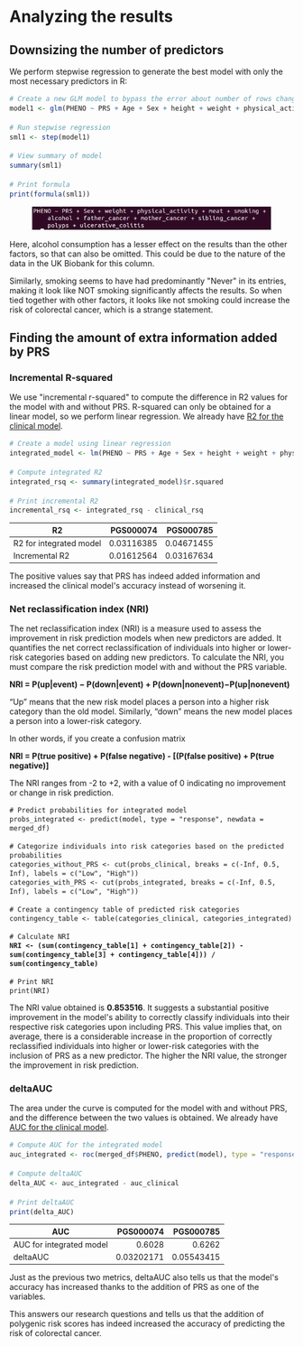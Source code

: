 # Analyzing the results

## Downsizing the number of predictors

We perform stepwise regression to generate the best model with only the most necessary predictors in R:

```r
# Create a new GLM model to bypass the error about number of rows changing
model1 <- glm(PHENO ~ PRS + Age + Sex + height + weight + physical_activity + meat + smoking + alcohol + father_cancer + mother_cancer + sibling_cancer + polyps + crohns_disease + ulcerative_colitis, data = model_1$model, family = binomial)

# Run stepwise regression
sml1 <- step(model1)

# View summary of model
summary(sml1)

# Print formula
print(formula(sml1))
```

<figure><img src="../.gitbook/assets/image (1).png" alt=""><figcaption></figcaption></figure>

Here, alcohol consumption has a lesser effect on the results than the other factors, so that can also be omitted. This could be due to the nature of the data in the UK Biobank for this column.

Similarly, smoking seems to have had predominantly "Never" in its entries, making it look like NOT smoking significantly affects the results. So when tied together with other factors, it looks like not smoking could increase the risk of colorectal cancer, which is a strange statement.

## Finding the amount of extra information added by PRS

### Incremental R-squared

We use "incremental r-squared" to compute the difference in R2 values for the model with and without PRS. R-squared can only be obtained for a linear model, so we perform linear regression. We already have [R2 for the clinical model](../clinical-risk-factors/analyzing-the-results.md#r-squared-r2).

```r
# Create a model using linear regression
integrated_model <- lm(PHENO ~ PRS + Age + Sex + height + weight + physical_activity + meat + smoking + alcohol + father_cancer + mother_cancer + sibling_cancer + polyps + crohns_disease + ulcerative_colitis, data = merged_df, family = binomial)

# Compute integrated R2
integrated_rsq <- summary(integrated_model)$r.squared

# Print incremental R2
incremental_rsq <- integrated_rsq - clinical_rsq
```

| R2                      |  PGS000074 |  PGS000785 |
| ----------------------- | ---------: | ---------: |
| R2 for integrated model | 0.03116385 | 0.04671455 |
| Incremental R2          | 0.01612564 | 0.03167634 |

The positive values say that PRS has indeed added information and increased the clinical model's accuracy instead of worsening it.&#x20;

### Net reclassification index (NRI)

The net reclassification index (NRI) is a measure used to assess the improvement in risk prediction models when new predictors are added. It quantifies the net correct reclassification of individuals into higher or lower-risk categories based on adding new predictors. To calculate the NRI, you must compare the risk prediction model with and without the PRS variable.

**NRI = P(up|event) − P(down|event) + P(down|nonevent)−P(up|nonevent)**

“Up” means that the new risk model places a person into a higher risk category than the old model. Similarly, “down” means the new model places a person into a lower-risk category.

In other words, if you create a confusion matrix

**NRI = P(true positive) + P(false negative) - \[(P(false positive) + P(true negative)]**

The NRI ranges from -2 to +2, with a value of 0 indicating no improvement or change in risk prediction.

<pre class="language-r" data-overflow="wrap"><code class="lang-r"># Predict probabilities for integrated model
probs_integrated &#x3C;- predict(model, type = "response", newdata = merged_df)

# Categorize individuals into risk categories based on the predicted probabilities
categories_without_PRS &#x3C;- cut(probs_clinical, breaks = c(-Inf, 0.5, Inf), labels = c("Low", "High"))
categories_with_PRS &#x3C;- cut(probs_integrated, breaks = c(-Inf, 0.5, Inf), labels = c("Low", "High"))

# Create a contingency table of predicted risk categories
contingency_table &#x3C;- table(categories_clinical, categories_integrated)

# Calculate NRI
<strong>NRI &#x3C;- (sum(contingency_table[1] + contingency_table[2]) - sum(contingency_table[3] + contingency_table[4])) / sum(contingency_table)
</strong>
# Print NRI
print(NRI)
</code></pre>

The NRI value obtained is **0.853516**. It suggests a substantial positive improvement in the model's ability to correctly classify individuals into their respective risk categories upon including PRS. This value implies that, on average, there is a considerable increase in the proportion of correctly reclassified individuals into higher or lower-risk categories with the inclusion of PRS as a new predictor. The higher the NRI value, the stronger the improvement in risk prediction.

### deltaAUC

The area under the curve is computed for the model with and without PRS, and the difference between the two values is obtained. We already have [AUC for the clinical model](../clinical-risk-factors/analyzing-the-results.md#area-under-the-curve-auc).

```r
# Compute AUC for the integrated model
auc_integrated <- roc(merged_df$PHENO, predict(model), type = "response"))$auc

# Compute deltaAUC
delta_AUC <- auc_integrated - auc_clinical

# Print deltaAUC
print(delta_AUC)
```

| AUC                      |  PGS000074 |  PGS000785 |
| ------------------------ | ---------: | ---------: |
| AUC for integrated model |     0.6028 |     0.6262 |
| deltaAUC                 | 0.03202171 | 0.05543415 |

Just as the previous two metrics, deltaAUC also tells us that the model's accuracy has increased thanks to the addition of PRS as one of the variables.&#x20;

This answers our research questions and tells us that the addition of polygenic risk scores has indeed increased the accuracy of predicting the risk of colorectal cancer.
